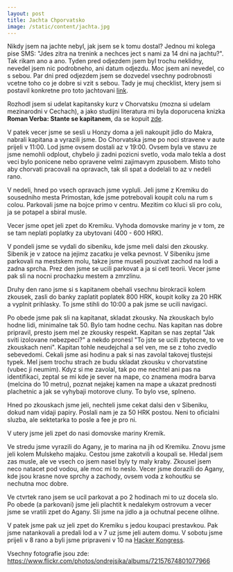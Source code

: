 ```yaml
---
layout: post
title: Jachta Chporvatsko
image: /static/content/jachta.jpg
---
```


Nikdy jsem na jachte nebyl, jak jsem se k tomu dostal? Jednou mi kolega pise SMS: "Jdes zitra na trenink a nechces ject s nami za 14 dni na jachtu?". Tak rikam ano a ano. Tyden pred odjezdem jsem byl trochu neklidny, nevedel jsem nic podrobneho, ani datum odjezdu. Moc jsem ani nevedel, co s sebou. Par dni pred odjezdem jsem se dozvedel vsechny podrobnosti vcetne toho co je dobre si vzit s sebou. Tady je muj checklist, ktery jsem si postavil konkretne pro toto jachtovani [link](https://ondrejsika.com/others/checklists/jachta.html).




Rozhodl jsem si udelat kapitansky kurz v Chorvatsku (mozna si udelam mezinarodni v Cechach), a jako studijni literatura mi byla doporucena knizka __Roman Verba: Stante se kapitanem__, da se kopuit [zde](http://shop.t-yacht.cz/en/stante-se-kapitanem).

V patek vecer jsme se sesli u Honzy doma a jeli nakoupit jidlo do Makra, nabrali kapitana a vyrazili jsme. Do Chorvatska jsme po noci stravene v aute prijeli v 11:00. Lod jsme ovsem dostali az v 19:00. Ovsem byla ve stavu ze jsme nemohli odplout, chybelo ji zadni pozicni svetlo, voda malo tekla a dost veci bylo ponicene nebo opravene velmi zajimavym zpusobem. Misto toho aby chorvati pracovali na opravach, tak sli spat a dodelali to az v nedeli rano.

V nedeli, hned po vsech opravach jsme vypluli. Jeli jsme z Kremiku do sousedniho mesta Primostan, kde jsme potrebovali koupit colu na rum s colou. Parkovali jsme na bojce primo v centru. Mezitim co kluci sli pro colu, ja se potapel a sbiral musle.

Vecer jsme opet jeli zpet do Kremiku. Vyhoda domovske mariny je v tom, ze se tam neplati poplatky za ubytovani (400 - 600 HRK).

V pondeli jsme se vydali do sibeniku, kde jsme meli dalsi den zkousky. Sibenik je v zatoce na jejimz zacatku je velka pevnost. V Sibeniku jsme parkovali na mestskem molu, takze jsme museli pouzivat zachod na lodi a zadna sprcha. Prez den jsme se ucili parkovat a ja si cetl teorii. Vecer jsme pak sli na nocni prochazku mestem a zmrzlinu.

Druhy den rano jsme si s kapitanem obehali vsechnu birokracii kolem zkousek, zasli do banky zaplatit poplatek 800 HRK, koupit kolky za 20 HRK a vyplnit prihlasky. To jsme stihli do 10:00 a pak jsme se ucili navigaci.

Po obede jsme pak sli na kapitanat, skladat zkousky. Na zkouskach bylo hodne lidi, minimalne tak 50. Bylo tam hodne cechu. Nas kapitan nas dobre pripravil, presto jsem mel ze zkousky respekt. Kapitan se nas zeptal "Jak sviti izolovane nebezpeci?" a nekdo pronesl "To jste se ucili zbytecne, to ve zkouskach neni". Kapitan tohle neudejchal a sel ven, me se z toho zvedlo sebevedomi. Cekali jsme asi hodinu a pak si nas zavolal takovej tlustejsi typek. Mel jsem trochu strach ze budu skladat zkousku v chorvatstine (vubec ji neumim). Kdyz si me zavolal, tak po me nechtel ani pas na identifikaci, zeptal se mi kde je sever na mape, co znamena modra barva (melcina do 10 metru), poznat nejakej kamen na mape a ukazat prednosti plachetnic a jak se vyhybaji motorove cluny. To bylo vse, splneno.

Hned po zkouskach jsme jeli, nechteli jsme cekat dalsi den v Sibeniku, dokud nam vidaji papiry. Poslali nam je za 50 HRK postou. Neni to oficialni sluzba, ale sektetarka to posle a fee je pro ni.

V utery jsme jeli zpet do nasi domovske mariny Kremik.

Ve stredu jsme vyrazili do Agany, je to marina na jih od Kremiku. Znovu jsme jeli kolem Mulskeho majaku. Cestou jsme zakotvili a koupali se. Hledal jsem zas musle, ale ve vsech co jsem nasel byly ty maly kraby. Zkousel jsem neco natacet pod vodou, ale moc mi to neslo. Vecer jsme dorazili do Agany, kde jsou krasne nove sprchy a zachody, ovsem voda z kohoutku se nechutna moc dobre.

Ve ctvrtek rano jsem se ucil parkovat a po 2 hodinach mi to uz docela slo. Po obede (a parkovani) jsme jeli plachtit k nedalekym ostrovum a vecer jsme se vratili zpet do Agany. Sli jsme na jidlo a ja ochutnal pecene olihne.

V patek jsme pak uz jeli zpet do Kremiku s jedou koupaci prestavkou. Pak jsme natankovali a predali lod a v 7 uz jsme jeli autem domu. V sobotu jsme prijeli v 8 rano a byli jsme pripraveni v 10 na [Hacker Kongress](https://hcpp.cz).

Vsechny fotografie jsou zde:<br><https://www.flickr.com/photos/ondrejsika/albums/72157674801077966>

